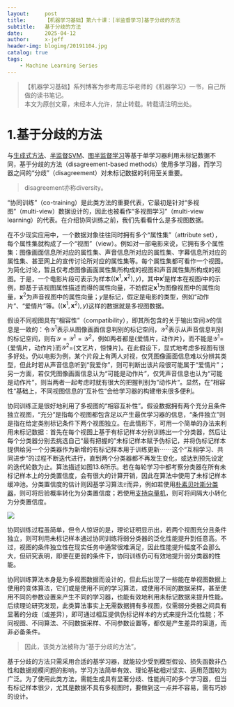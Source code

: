 ```yaml
---
layout:     post
title:      【机器学习基础】第六十课：[半监督学习]基于分歧的方法
subtitle:   基于分歧的方法
date:       2025-04-12
author:     x-jeff
header-img: blogimg/20191104.jpg
catalog: true
tags:
    - Machine Learning Series
---
```

>【机器学习基础】系列博客为参考周志华老师的《机器学习》一书，自己所做的读书笔记。  
>本文为原创文章，未经本人允许，禁止转载。转载请注明出处。

# 1.基于分歧的方法

与[生成式方法](https://shichaoxin.com/2025/02/17/机器学习基础-第五十七课-半监督学习-生成式方法/)、[半监督SVM](https://shichaoxin.com/2025/03/01/机器学习基础-第五十八课-半监督学习-半监督SVM/)、[图半监督学习](https://shichaoxin.com/2025/03/09/机器学习基础-第五十九课-半监督学习-图半监督学习/)等基于单学习器利用未标记数据不同，基于分歧的方法（disagreement-based methods）使用多学习器，而学习器之间的“分歧”（disagreement）对未标记数据的利用至关重要。

>disagreement亦称diversity。

“协同训练”（co-training）是此类方法的重要代表，它最初是针对“多视图”（multi-view）数据设计的，因此也被看作“多视图学习”（multi-view learning）的代表。在介绍协同训练之前，我们先看看什么是多视图数据。

在不少现实应用中，一个数据对象往往同时拥有多个“属性集”（attribute set），每个属性集就构成了一个“视图”（view）。例如对一部电影来说，它拥有多个属性集：图像画面信息所对应的属性集、声音信息所对应的属性集、字幕信息所对应的属性集、甚至网上的宣传讨论所对应的属性集等。每个属性集都可看作一个视图。为简化讨论，暂且仅考虑图像画面属性集所构成的视图和声音属性集所构成的视图。于是，一个电影片段可表示为样本$(\left< \mathbf{x}^1,\mathbf{x}^2 \right>,y)$，其中$\mathbf{x}^i$是样本在视图$i$中的示例，即基于该视图属性描述而得的属性向量，不妨假定$\mathbf{x}^1$为图像视图中的属性向量，$\mathbf{x}^2$为声音视图中的属性向量；$y$是标记，假定是电影的类型，例如“动作片”、“爱情片”等。$(\left< \mathbf{x}^1,\mathbf{x}^2 \right>,y)$这样的数据就是多视图数据。

假设不同视图具有“相容性”（compatibility），即其所包含的关于输出空间$\mathcal{Y}$的信息是一致的：令$\mathcal{Y}^1$表示从图像画面信息判别的标记空间，$\mathcal{Y}^2$表示从声音信息判别的标记空间，则有$\mathcal{Y}=\mathcal{Y}^1 = \mathcal{Y}^2$，例如两者都是{爱情片，动作片}，而不能是$\mathcal{Y}^1$={爱情片，动作片}而$\mathcal{Y}^2$={文艺片，惊悚片}。在此假设下，显式地考虑多视图有很多好处。仍以电影为例，某个片段上有两人对视，仅凭图像画面信息难以分辨其类型，但此时若从声音信息听到“我爱你”，则可判断出该片段很可能属于“爱情片”；另一方面，若仅凭图像画面信息认为“可能是动作片”，仅凭声音信息也认为“可能是动作片”，则当两者一起考虑时就有很大的把握判别为”动作片“。显然，在”相容性“基础上，不同视图信息的”互补性“会给学习器的构建带来很多便利。

协同训练正是很好地利用了多视图的“相容互补性”。假设数据拥有两个充分且条件独立视图，“充分”是指每个视图都包含足以产生最优学习器的信息，“条件独立”则是指在给定类别标记条件下两个视图独立。在此情形下，可用一个简单的办法来利用未标记数据：首先在每个视图上基于有标记样本分别训练出一个分类器，然后让每个分类器分别去挑选自己“最有把握的”未标记样本赋予伪标记，并将伪标记样本提供给另一个分类器作为新增的有标记样本用于训练更新$\cdots \cdots$这个“互相学习、共同进步”的过程不断迭代进行，直到两个分类器都不再发生变化，或达到预先设定的迭代轮数为止。算法描述如图13.6所示。若在每轮学习中都考察分类器在所有未标记样本上的分类置信度，会有很大的计算开销，因此在算法中使用了未标记样本缓冲池。分类置信度的估计则因基学习算法$\mathfrak{L}$而异，例如若使用[朴素贝叶斯分类器](https://shichaoxin.com/2021/07/14/机器学习基础-第二十三课-朴素贝叶斯分类器/)，则可将后验概率转化为分类置信度；若使用[支持向量机](https://shichaoxin.com/2020/09/14/机器学习基础-第十六课-支持向量机之间隔与支持向量/)，则可将间隔大小转化为分类置信度。

![](https://xjeffblogimg.oss-cn-beijing.aliyuncs.com/BLOGIMG/BlogImage/MachineLearningSeries/Lesson60/60x1.png)

协同训练过程虽简单，但令人惊讶的是，理论证明显示出，若两个视图充分且条件独立，则可利用未标记样本通过协同训练将弱分类器的泛化性能提升到任意高。不过，视图的条件独立性在现实任务中通常很难满足，因此性能提升幅度不会那么大，但研究表明，即便在更弱的条件下，协同训练仍可有效地提升弱分类器的性能。

协同训练算法本身是为多视图数据而设计的，但此后出现了一些能在单视图数据上使用的变体算法，它们或是使用不同的学习算法，或使用不同的数据采样，甚至使用不同的参数设置来产生不同的学习器，也能有效地利用未标记数据来提升性能。后续理论研究发现，此类算法事实上无需数据拥有多视图，仅需弱分类器之间具有显著的分歧（或差异），即可通过相互提供伪标记样本的方式来提升泛化性能；不同视图、不同算法、不同数据采样、不同参数设置等，都仅是产生差异的渠道，而非必备条件。

>因此，该类方法被称为“基于分歧的方法”。

基于分歧的方法只需采用合适的基学习器，就能较少受到模型假设、损失函数非凸性和数据规模问题的影响，学习方法简单有效、理论基础相对坚实、适用范围较为广泛。为了使用此类方法，需能生成具有显著分歧、性能尚可的多个学习器，但当有标记样本很少，尤其是数据不具有多视图时，要做到这一点并不容易，需有巧妙的设计。